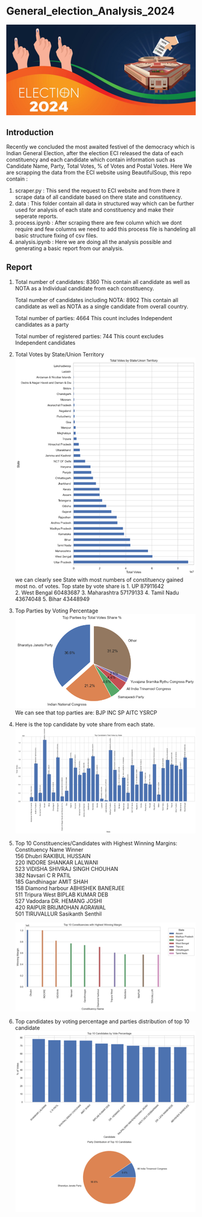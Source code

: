 # General_election_Analysis_2024

![Alt text](graphs/India-Election-Results-2024-Live--scaled.jpg)

## Introduction 
Recently we concluded the most awaited festivel of the democracy which is Indian General Election, after the election ECI released the data of each constituency and each candidate which contain information such as Candidate Name, Party, Total Votes, % of Votes and Postal Votes.
Here We are scrapping the data from the ECI website using BeautifulSoup, this repo contain :
1. scraper.py : This send the request to ECI website and from there it scrape data of all candidate based on there state and constituency.
2. data : This folder contain all data in structured way which can be further used for analysis of each state and constituency and make their seperate reports.
3. process.ipynb : After scraping there are few column which we dont require and few columns we need to add this process file is handeling all basic structure fixing of csv files.
4. analysis.ipynb : Here we are doing all the analysis possible and generating a basic report from our analysis.

## Report
1.  Total number of candidates: 8360
    This contain all candidate as well as NOTA as a Individual candidate from each constituency.

    Total number of candidates including NOTA: 8902
    This contain all candidate as well as NOTA as a single candidate from overall country.

    Total number of parties: 4664
    This count includes Independent candidates as a party

    Total number of registered parties: 744
    This count excludes Independent candidates

2.  Total Votes by State/Union Territory
    ![Alt text](graphs/total_votes_by_state.png)
    we can clearly see State with most numbers of constituency gained most no. of votes.
    Top state by vote share is 
        1. UP               87911642                                
        2. West Bengal      60483687
        3. Maharashtra      57179133
        4. Tamil Nadu       43674048
        5. Bihar            43448949

3.  Top Parties by Voting Percentage
    ![Alt text](graphs/party_by_voteshare.png)
    We can see that top parties are:
    BJP
    INC
    SP
    AITC
    YSRCP

4.  Here is the top candidate by vote share from each state.
    ![Alt text](graphs/highest_vote_gainer_state.png)

5.  Top 10 Constituencies/Candidates with Highest Winning Margins:
            Constituency Name                 Winner       
        156            Dhubri        RAKIBUL HUSSAIN   
        220            INDORE        SHANKAR LALWANI   
        523           VIDISHA  SHIVRAJ SINGH CHOUHAN   
        382           Navsari              C R PATIL   
        185       Gandhinagar              AMIT SHAH   
        158   Diamond harbour      ABHISHEK BANERJEE   
        511      Tripura West       BIPLAB KUMAR DEB   
        527          Vadodara       DR. HEMANG JOSHI   
        420            RAIPUR      BRIJMOHAN AGRAWAL   
        501        TIRUVALLUR      Sasikanth Senthil   
    
    ![Alt text](graphs/highest_winningmarg.png)

6.  Top candidates by voting percentage and parties distribution of top 10 candidate
    ![Alt text](graphs/highest_voteper.png)


